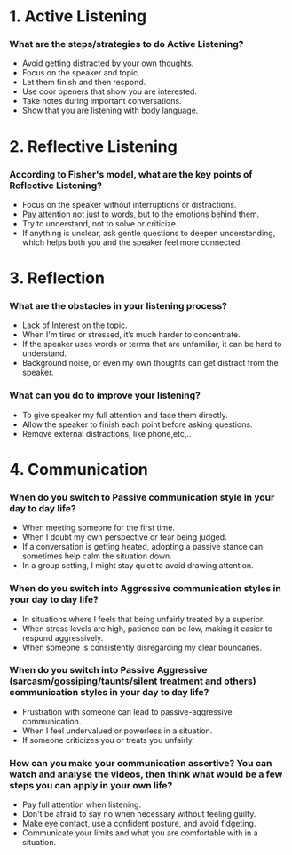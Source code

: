 # 1. Active Listening
### What are the steps/strategies to do Active Listening?
* Avoid getting distracted by your own thoughts.
* Focus on the speaker and topic.
* Let them finish and then respond.
* Use door openers that show you are interested.
* Take notes during important conversations.
* Show that you are listening with body language.
# 2. Reflective Listening
### According to Fisher's model, what are the key points of Reflective Listening?
* Focus on the speaker without interruptions or distractions.
* Pay attention not just to words, but to the emotions behind them.
* Try to understand, not to solve or criticize.
* If anything is unclear, ask gentle questions to deepen understanding, which helps both you and the speaker feel more connected.
# 3. Reflection
### What are the obstacles in your listening process?
* Lack of Interest on the topic.
* When I'm tired or stressed, it’s much harder to concentrate.
* If the speaker uses words or terms that are unfamiliar, it can be hard to understand.
* Background noise, or even my own thoughts can get distract from the speaker.
### What can you do to improve your listening?
* To give speaker my full attention and face them directly.
* Allow the speaker to finish each point before asking questions.
* Remove external distractions, like  phone,etc,..
# 4. Communication
### When do you switch to Passive communication style in your day to day life?
* When meeting someone for the first time.
* When I doubt my own perspective or fear being judged.
* If a conversation is getting heated, adopting a passive stance can sometimes help calm the situation down.
* In a group setting, I might stay quiet to avoid drawing attention.
### When do you switch into Aggressive communication styles in your day to day life?
* In situations where I feels that being unfairly treated by a superior.
* When stress levels are high, patience can be low, making it easier to respond aggressively.
* When someone is consistently disregarding my clear boundaries.
### When do you switch into Passive Aggressive (sarcasm/gossiping/taunts/silent treatment and others) communication styles in your day to day life?
* Frustration with someone can lead to passive-aggressive communication.
* When I feel undervalued or powerless in a situation.
* If someone criticizes you or treats you unfairly.
### How can you make your communication assertive? You can watch and analyse the videos, then think what would be a few steps you can apply in your own life?
* Pay full attention when listening.
* Don't be afraid to say no when necessary without feeling guilty.
* Make eye contact, use a confident posture, and avoid fidgeting.
* Communicate your limits and what you are comfortable with in a situation. 






